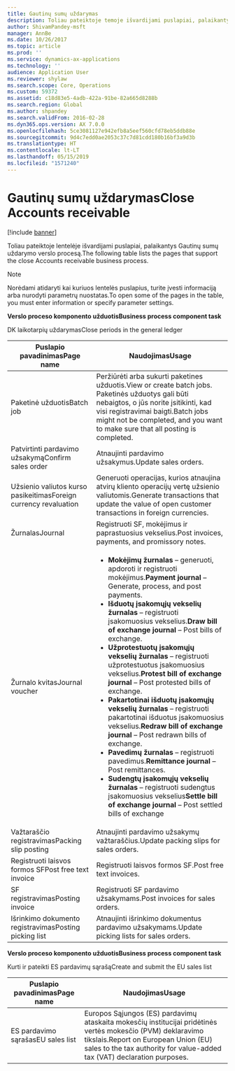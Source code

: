 ```yaml
---
title: Gautinų sumų uždarymas
description: Toliau pateiktoje temoje išvardijami puslapiai, palaikantys Gautinų sumų uždarymo verslo procesą.
author: ShivamPandey-msft
manager: AnnBe
ms.date: 10/26/2017
ms.topic: article
ms.prod: ''
ms.service: dynamics-ax-applications
ms.technology: ''
audience: Application User
ms.reviewer: shylaw
ms.search.scope: Core, Operations
ms.custom: 59372
ms.assetid: c18d83e5-4adb-422a-91be-82a665d8288b
ms.search.region: Global
ms.author: shpandey
ms.search.validFrom: 2016-02-28
ms.dyn365.ops.version: AX 7.0.0
ms.openlocfilehash: 5ce3081127e942efb8a5eef560cfd78eb5ddb88e
ms.sourcegitcommit: 9d4c7edd0ae2053c37c7d81cdd180b16bf3a9d3b
ms.translationtype: HT
ms.contentlocale: lt-LT
ms.lasthandoff: 05/15/2019
ms.locfileid: "1571240"
---
```

# <a name="close-accounts-receivable"></a><span data-ttu-id="000be-103">Gautinų sumų uždarymas</span><span class="sxs-lookup"><span data-stu-id="000be-103">Close Accounts receivable</span></span>

[!include [banner](../includes/banner.md)]

<span data-ttu-id="000be-104">Toliau pateiktoje lentelėje išvardijami puslapiai, palaikantys Gautinų sumų uždarymo verslo procesą.</span><span class="sxs-lookup"><span data-stu-id="000be-104">The following table lists the pages that support the close Accounts receivable business process.</span></span>

> [!NOTE] 
> <span data-ttu-id="000be-105">Norėdami atidaryti kai kuriuos lentelės puslapius, turite įvesti informaciją arba nurodyti parametrų nuostatas.</span><span class="sxs-lookup"><span data-stu-id="000be-105">To open some of the pages in the table, you must enter information or specify parameter settings.</span></span>

<span data-ttu-id="000be-106">**Verslo proceso komponento užduotis**</span><span class="sxs-lookup"><span data-stu-id="000be-106">**Business process component task**</span></span>                   

<span data-ttu-id="000be-107">DK laikotarpių uždarymas</span><span class="sxs-lookup"><span data-stu-id="000be-107">Close periods in the general ledger</span></span>

| <span data-ttu-id="000be-108">Puslapio pavadinimas</span><span class="sxs-lookup"><span data-stu-id="000be-108">Page name</span></span>                            | <span data-ttu-id="000be-109">Naudojimas</span><span class="sxs-lookup"><span data-stu-id="000be-109">Usage</span></span>                                                                                      |
|--------------------------------------|--------------------------------------------------------------------------------------------|
|<span data-ttu-id="000be-110">Paketinė užduotis</span><span class="sxs-lookup"><span data-stu-id="000be-110">Batch job</span></span>                             | <span data-ttu-id="000be-111">Peržiūrėti arba sukurti paketines užduotis.</span><span class="sxs-lookup"><span data-stu-id="000be-111">View or create batch jobs.</span></span> <span data-ttu-id="000be-112">Paketinės užduotys gali būti nebaigtos, o jūs norite įsitikinti, kad visi registravimai baigti.</span><span class="sxs-lookup"><span data-stu-id="000be-112">Batch jobs might not be completed, and you want to make sure that all posting is completed.</span></span>                                                                                                               |
|<span data-ttu-id="000be-113">Patvirtinti pardavimo užsakymą</span><span class="sxs-lookup"><span data-stu-id="000be-113">Confirm sales order</span></span>                   | <span data-ttu-id="000be-114">Atnaujinti pardavimo užsakymus.</span><span class="sxs-lookup"><span data-stu-id="000be-114">Update sales orders.</span></span>                                                                       |
|<span data-ttu-id="000be-115">Užsienio valiutos kurso pasikeitimas</span><span class="sxs-lookup"><span data-stu-id="000be-115">Foreign currency revaluation</span></span>          | <span data-ttu-id="000be-116">Generuoti operacijas, kurios atnaujina atvirų kliento operacijų vertę užsienio valiutomis.</span><span class="sxs-lookup"><span data-stu-id="000be-116">Generate transactions that update the value of open customer transactions in foreign currencies.</span></span>                                                                                                                         |
| <span data-ttu-id="000be-117">Žurnalas</span><span class="sxs-lookup"><span data-stu-id="000be-117">Journal</span></span>                              | <span data-ttu-id="000be-118">Registruoti SF, mokėjimus ir paprastuosius vekselius.</span><span class="sxs-lookup"><span data-stu-id="000be-118">Post invoices, payments, and promissory notes.</span></span>                                             |
| <span data-ttu-id="000be-119">Žurnalo kvitas</span><span class="sxs-lookup"><span data-stu-id="000be-119">Journal voucher</span></span>                      |<ul><li><span data-ttu-id="000be-120">**Mokėjimų žurnalas** – generuoti, apdoroti ir registruoti mokėjimus.</span><span class="sxs-lookup"><span data-stu-id="000be-120">**Payment journal** – Generate, process, and post payments.</span></span></li><li><span data-ttu-id="000be-121">**Išduotų įsakomųjų vekselių žurnalas** – registruoti įsakomuosius vekselius.</span><span class="sxs-lookup"><span data-stu-id="000be-121">**Draw bill of exchange journal** – Post bills of exchange.</span></span></li><li><span data-ttu-id="000be-122">**Užprotestuotų įsakomųjų vekselių žurnalas** – registruoti užprotestuotus įsakomuosius vekselius.</span><span class="sxs-lookup"><span data-stu-id="000be-122">**Protest bill of exchange journal** – Post protested bills of exchange.</span></span></li><li><span data-ttu-id="000be-123">**Pakartotinai išduotų įsakomųjų vekselių žurnalas** – registruoti pakartotinai išduotus įsakomuosius vekselius.</span><span class="sxs-lookup"><span data-stu-id="000be-123">**Redraw bill of exchange journal** – Post redrawn bills of exchange.</span></span></li><li><span data-ttu-id="000be-124">**Pavedimų žurnalas** – registruoti pavedimus.</span><span class="sxs-lookup"><span data-stu-id="000be-124">**Remittance journal** – Post remittances.</span></span></li><li><span data-ttu-id="000be-125">**Sudengtų įsakomųjų vekselių žurnalas** – registruoti sudengtus įsakomuosius vekselius</span><span class="sxs-lookup"><span data-stu-id="000be-125">**Settle bill of exchange journal** – Post settled bills of exchange</span></span></li></ul>                   |
| <span data-ttu-id="000be-126">Važtaraščio registravimas</span><span class="sxs-lookup"><span data-stu-id="000be-126">Packing slip posting</span></span>                 | <span data-ttu-id="000be-127">Atnaujinti pardavimo užsakymų važtaraščius.</span><span class="sxs-lookup"><span data-stu-id="000be-127">Update packing slips for sales orders.</span></span>                                                     |
| <span data-ttu-id="000be-128">Registruoti laisvos formos SF</span><span class="sxs-lookup"><span data-stu-id="000be-128">Post free text invoice</span></span>               | <span data-ttu-id="000be-129">Registruoti laisvos formos SF.</span><span class="sxs-lookup"><span data-stu-id="000be-129">Post free text invoices.</span></span>                                                                   |
| <span data-ttu-id="000be-130">SF registravimas</span><span class="sxs-lookup"><span data-stu-id="000be-130">Posting invoice</span></span>                      | <span data-ttu-id="000be-131">Registruoti SF pardavimo užsakymams.</span><span class="sxs-lookup"><span data-stu-id="000be-131">Post invoices for sales orders.</span></span>                                                            |
| <span data-ttu-id="000be-132">Išrinkimo dokumento registravimas</span><span class="sxs-lookup"><span data-stu-id="000be-132">Posting picking list</span></span>                 |<span data-ttu-id="000be-133">Atnaujinti išrinkimo dokumentus pardavimo užsakymams.</span><span class="sxs-lookup"><span data-stu-id="000be-133">Update picking lists for sales orders.</span></span>                                                      |

<span data-ttu-id="000be-134">**Verslo proceso komponento užduotis**</span><span class="sxs-lookup"><span data-stu-id="000be-134">**Business process component task**</span></span>   

<span data-ttu-id="000be-135">Kurti ir pateikti ES pardavimų sąrašą</span><span class="sxs-lookup"><span data-stu-id="000be-135">Create and submit the EU sales list</span></span>

| <span data-ttu-id="000be-136">Puslapio pavadinimas</span><span class="sxs-lookup"><span data-stu-id="000be-136">Page name</span></span>                            | <span data-ttu-id="000be-137">Naudojimas</span><span class="sxs-lookup"><span data-stu-id="000be-137">Usage</span></span>                                                                                      |
|--------------------------------------|--------------------------------------------------------------------------------------------|
|<span data-ttu-id="000be-138">ES pardavimo sąrašas</span><span class="sxs-lookup"><span data-stu-id="000be-138">EU sales list</span></span>                         | <span data-ttu-id="000be-139">Europos Sąjungos (ES) pardavimų ataskaita mokesčių institucijai pridėtinės vertės mokesčio (PVM) deklaravimo tikslais.</span><span class="sxs-lookup"><span data-stu-id="000be-139">Report on European Union (EU) sales to the tax authority for value-added tax (VAT) declaration purposes.</span></span>                                                                                                                           |






